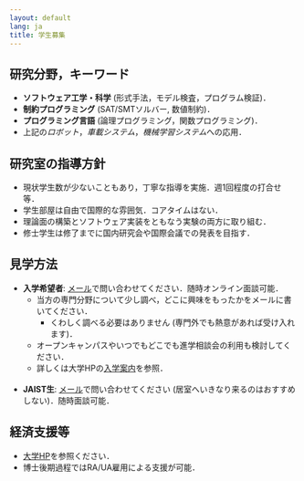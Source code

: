 ```yaml
---
layout: default
lang: ja
title: 学生募集
---
```


## 研究分野，キーワード

- **ソフトウェア工学・科学** (形式手法，モデル検査，プログラム検証)．
- **制約プログラミング** (SAT/SMTソルバー, 数値制約)．
- **プログラミング言語** (論理プログラミング，関数プログラミング)．
- 上記の*ロボット*，*車載システム*，*機械学習システム*への応用．

## 研究室の指導方針

- 現状学生数が少ないこともあり，丁寧な指導を実施．週1回程度の打合せ等．
- 学生部屋は自由で国際的な雰囲気．コアタイムはない．
- 理論面の構築とソフトウェア実装をともなう実験の両方に取り組む．
- 修士学生は修了までに国内研究会や国際会議での発表を目指す．

## 見学方法

- **入学希望者**: [メール](mailto:dsksh@jaist.ac.jp)で問い合わせてください．随時オンライン面談可能．
    - 当方の専門分野について少し調べ，どこに興味をもったかをメールに書いてください．
        - くわしく調べる必要はありません (専門外でも熱意があれば受け入れます)．
    - オープンキャンパスやいつでもどこでも進学相談会の利用も検討してください．
    - 詳しくは大学HPの[入学案内](https://www.jaist.ac.jp/admissions/)を参照．<br /><br />
- **JAIST生**: [メール](mailto:dsksh@jaist.ac.jp)で問い合わせてください (居室へいきなり来るのはおすすめしない)．随時面談可能．

## 経済支援等

- [大学HP](https://www.jaist.ac.jp/studentlife/support/scholarships.html)を参照ください．
- 博士後期過程ではRA/UA雇用による支援が可能．

<!-- EOF -->
